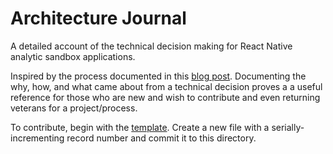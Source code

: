 # Architecture Journal

A detailed account of the technical decision making for React Native analytic sandbox applications. 

Inspired by the process documented in this [blog post](http://thinkrelevance.com/blog/2011/11/15/documenting-architecture-decisions). Documenting the why, how, and what came about from a technical decision proves a a useful reference for those who are new and wish to contribute and even returning veterans for a project/process.

To contribute, begin with the [template](000-architecture-decision-record-template.md). Create a new file with a serially-incrementing record number and commit it to this directory.
